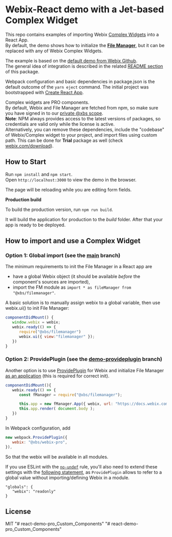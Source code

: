 Webix-React demo with a Jet-based Complex Widget
================

This repo contains examples of importing Webix [Complex Widgets](https://webix.com/widget/complex-widgets/) into a React App.<br/>
By default, the demo shows how to initialize the [**File Manager**](https://webix.com/filemanager/), but it can be replaced with any of Webix Complex Widgets. 

The example is based on the [default demo from Webix Github](https://github.com/webix-hub/react-demo). <br/>
The general idea of integration is described in the related [README section](https://github.com/webix-hub/react-demo#creating-custom-webix-react-component) of this package.

Webpack configuration and basic dependencies in package.json is the default outcome of the `yarn eject` command. The initial project was bootstrapped with [Create React App](https://github.com/facebookincubator/create-react-app).

Complex widgets are PRO components.<br/>By default, Webix and File Manager are fetched from npm, so make sure you have signed in to our [private @xbs scope](https://docs.webix.com/desktop__install.html#installingwithnpm). <br/>
**Note**: NPM always provides access to the latest versions of packages, so credentials are valid only while the license is active. <br/>
Alternatively, you can remove these dependencies, include the "codebase" of Webix/Complex widget to your project, and import files using custom path. This can be done for **Trial** package as well (check [webix.com/download](https://webix.com/download/)).

How to Start
----------------

Run `npm install` and `npm start`. <br/>
Open `http://localhost:3000` to view the demo in the browser.

The page will be reloading while you are editing form fields.

**Production build**

To build the production version, run `npm run build`.

It will build the application for production to the *build* folder. After that your app is ready to be deployed.

How to import and use a Complex Widget
-------
### Option 1: Global import (see the [main](https://github.com/HelgaListopad/webix-react-complex-widgets/tree/main) branch)

The minimum requirements to init the File Manager in a React app are
- have a global Webix object  (it should be available *before* the component's sources are imported),
- import the FM module as `import * as fileManager from "@xbs/filemanager"`.

A basic solution is to manually assign webix to a global variable, then use webix.ui() to init File Manager: 

```js
componentDidMount() {
   window.webix = webix;
   webix.ready(() => {
      require("@xbs/filemanager")
      webix.ui({ view:"filemanager" });
   })
}
```

### Option 2: ProvidePlugin (see the [demo-provideplugin](https://github.com/HelgaListopad/webix-react-complex-widgets/tree/demo-provideplugin) branch)

Another option is to use [ProvidePlugin](https://webpack.js.org/plugins/provide-plugin/) for Webix and initialize File Manager [as an application](https://docs.webix.com/filemanager__creating_filemanager.html) (this is required for correct init).

```js
componentDidMount(){
   webix.ready(() => {
      const fManager = require("@xbs/filemanager");

      this.app = new fManager.App({ webix, url: "https://docs.webix.com/filemanager-backend/" })
      this.app.render( document.body );
   })
}
```
In Webpack configuration, add 
```js
new webpack.ProvidePlugin({
   webix: "@xbs/webix-pro",
}),
```
So that the webix will be available in all modules.

If you use ESLint with the [`no-undef`](https://eslint.org/docs/rules/no-undef) rule, you'll also need to extend these settings with the [following statement](https://eslint.org/docs/user-guide/configuring#specifying-globals), as `ProvidePlugin` allows to refer to a global value without importing/defining Webix in a module.
```
"globals": {
   "webix": "readonly"
}
```

License
--------

MIT
"# react-demo-pro_Custom_Components" 
"# react-demo-pro_Custom_Components" 
